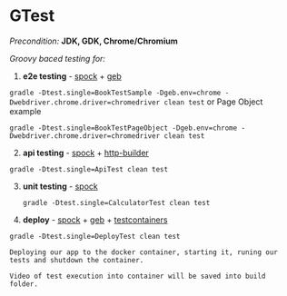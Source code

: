 # GTest

*Precondition:* **JDK, GDK, Chrome/Chromium**

*Groovy baced testing for:*
1. **e2e testing** - [spock](http://spockframework.org/) + [geb](http://www.gebish.org/)

  ``
	gradle -Dtest.single=BookTestSample -Dgeb.env=chrome -Dwebdriver.chrome.driver=chromedriver clean test
  ``
  or Page Object example

   ``
  	gradle -Dtest.single=BookTestPageObject -Dgeb.env=chrome -Dwebdriver.chrome.driver=chromedriver clean test
    ``

	
2. **api testing** - [spock](http://spockframework.org/) + [http-builder](https://github.com/jgritman/httpbuilder)

  ``
		gradle -Dtest.single=ApiTest clean test
    ``
		
3. **unit testing** - [spock](http://spockframework.org/)

    ``
		gradle -Dtest.single=CalculatorTest clean test
    ``
		
4. **deploy** - [spock](http://spockframework.org/) + [geb](http://www.gebish.org/) + [testcontainers](https://www.testcontainers.org/)
  
  ``
	gradle -Dtest.single=DeployTest clean test
  ``
  
  
	Deploying our app to the docker container, starting it, runing our tests and shutdown the container.
	
	Video of test execution into container will be saved into build folder.


